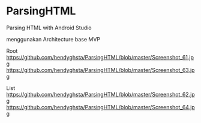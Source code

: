 # ParsingHTML
Parsing HTML with Android Studio

menggunakan
Architecture base MVP

Root
https://github.com/hendyghsta/ParsingHTML/blob/master/Screenshot_61.jpg
https://github.com/hendyghsta/ParsingHTML/blob/master/Screenshot_63.jpg

List
https://github.com/hendyghsta/ParsingHTML/blob/master/Screenshot_62.jpg
https://github.com/hendyghsta/ParsingHTML/blob/master/Screenshot_64.jpg
